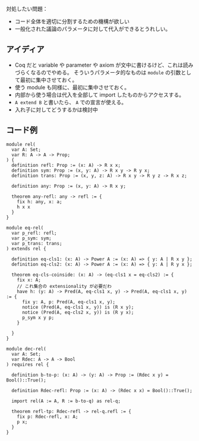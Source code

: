 対処したい問題：
- コード全体を適切に分割するための機構が欲しい
- 一般化された議論のパラメータに対して代入ができるとうれしい。

## アイディア
- Coq だと variable や parameter や axiom が文中に書けるけど、これは読みづらくなるのでやめる。
  そういうパラメータ的なものは `module` の引数として最初に集中させておく。
- 使う module も同様に、最初に集中させておく。
- 内部から使う場合は代入を全部して import したものからアクセスする。
- `A extend B` と書いたら、 `A` での宣言が使える。
- 入れ子に対してどうするかは検討中

## コード例

```
module rel(
  var A: Set;
  var R: A -> A -> Prop;
) {
  definition refl: Prop := (x: A) -> R x x;
  definition sym: Prop := (x, y: A) -> R x y -> R y x;
  definition trans: Prop := (x, y, z: A) -> R x y -> R y z -> R x z;

  definition any: Prop := (x, y: A) -> R x y;

  theorem any-refl: any -> refl := {
    fix h: any, x: a;
    h x x   
  }
}

module eq-rel(
  var p_refl: refl;
  var p_sym: sym;
  var p_trans: trans;
) extends rel {

  definition eq-cls1: (x: A) -> Power A := (x: A) => { y: A | R x y };
  definition eq-cls2: (x: A) -> Power A := (x: A) => { y: A | R y x };

  theorem eq-cls-coinside: (x: A) -> (eq-cls1 x = eq-cls2) := {
    fix x: A;
    // これ集合の extensionality が必要だわ
    have h: (y: A) -> Pred(A, eq-cls1 x, y) -> Pred(A, eq-cls1 x, y) := {
      fix y: A, p: Pred(A, eq-cls1 x, y);
      notice (Pred(A, eq-cls1 x, y)) is (R x y);
      notice (Pred(A, eq-cls2 x, y)) is (R y x);
      p_sym x y p;
    }

  }
}

module dec-rel(
  var A: Set;
  var Rdec: A -> A -> Bool
) requires rel {

  definition b-to-p: (x: A) -> (y: A) -> Prop := (Rdec x y) = Bool()::True();
  
  definition Rdec-refl: Prop := (x: A) -> (Rdec x x) = Bool()::True();

  import rel(A := A, R := b-to-q) as rel-q;

  theorem refl-tp: Rdec-refl -> rel-q.refl := {
    fix p: Rdec-refl, x: A;
    p x;
  }
}
```